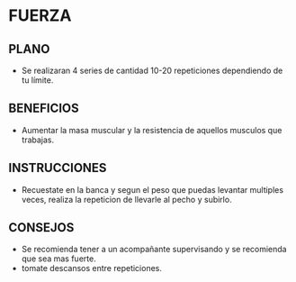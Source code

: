 # FUERZA

## PLANO
 - Se realizaran 4 series de cantidad 10-20 repeticiones dependiendo de tu límite.

## BENEFICIOS 
 - Aumentar la masa muscular y la resistencia de aquellos musculos que trabajas.

## INSTRUCCIONES
 - Recuestate en la banca y segun el peso que puedas levantar multiples veces, realiza la repeticion de llevarle al pecho y subirlo.

## CONSEJOS
 - Se recomienda tener a un acompañante supervisando y se recomienda que sea mas fuerte.
 - tomate descansos entre repeticiones.